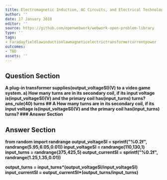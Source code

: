 ```yaml
---
title: Electromagnetic Induction, AC Circuits, and Electrical Technologies - Transformers
author: ''
date: 17 January 2018
editor: ''
source: https://github.com/openwebwork/webwork-open-problem-library
type: ''
tags:
- Faradayfieldlawinductionlawmagneticelectrictransformercurrentpower
outcomes:
- TBD
assets: ''
---
```


## Question Section 

<b>
A plug-in transformer supplies(output_voltageSI)(V) to a video game system.
a) How many turns are in its secondary coil, if its input voltage is(input_voltageSI)(V) and the primary coil has(input_turns) turns?
ans_rule(40) turns
## A
How many turns are in its secondary coil, if its input voltage is(input_voltageSI)(V) and the primary coil has(input_turns) turns?
### Answer Section


## Answer Section

from random import randrange
output_voltageSI = sprintf("%0.2f", randrange(5.95,6.05,0.01))
input_voltageSI = randrange(110,130,1)
input_turns = randrange(375,425,5)
output_currentSI = sprintf("%0.2f", randrange(1.25,1.35,0.01))

output_turns = input_turns*(output_voltageSI/input_voltageSI)
input_currentSI = output_currentSI*(output_turns/input_turns)